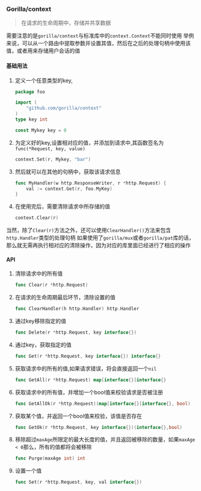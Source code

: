 ### Gorilla/context
> 在请求的生命周期中，存储并共享数据

需要注意的是`gorilla/context`与标准库中的`context.Context`不能同时使用
举例来说，可以从一个路由中提取参数并设置其值，然后在之后的处理句柄中使用该值，或者用来存储用户会话的值

#### 基础用法
1. 定义一个任意类型的key,
    ```go
    package foo

    import (
        "github.com/gorilla/context"
    )
    type key int

    const Mykey key = 0
    ```

1. 为定义好的key,设置相对应的值，并添加到请求中,其函数签名为`func(*Request, key, value)`
    ```go
    context.Set(r, Mykey, "bar")
    ```

1. 然后就可以在其他的句柄中，获取该请求信息
    ```go
    func MyHandler(w http.ResponseWriter, r *http.Request) {
        val := context.Get(r, foo.MyKey)
    }
    ```

1. 在使用完后，需要清除请求中所存储的值
    ```go
    context.Clear(r)
    ```
当然，除了`Clear(r)`方法之外，还可以使用`ClearHandler()`方法来包含`http.Handler`类型的处理句柄
如果使用了`gorilla/mux`或者`gorilla/pat`库的话，那么就无需再执行相对应的清除操作，因为对应的库里面已经进行了相应的操作

#### API
1. 清除请求中的所有值
    ```go
    func Clear(r *http.Request)
    ```

1. 在请求的生命周期最后环节，清除设置的值
    ```go
    func ClearHandler(h http.Handler) http.Handler
    ```
1. 通过key移除指定的值
    ```go
    func Delete(r *http.Request, key interface{})
    ```
1. 通过key，获取指定的值
    ```go
    func Get(r *http.Request, key interface{}) interface{}
    ```

1. 获取请求中的所有的值,如果请求错误，将会直接返回一个`nil`
    ```go
    func GetAll(r *http.Request) map[interface{}]interface{}
    ```

1. 获取请求中的所有值，并增加一个bool值来校验请求是否被注册
    ```go
    func GetAllOk(r *http.Request)(map[interface{}]interface{}, bool)
    ```
1. 获取某个值，并返回一个bool值来校验，该值是否存在
    ```go
    func GetOk(r *http.Request, key interface{})(interface{},bool)
    ```
1. 移除超过`maxAge`所限定的最大长度的值，并且返回被移除的数量，如果`maxAge < 0`那么，所有的值都将会被移除
    ```go
    func Purge(maxAge int) int
    ```

1. 设置一个值
    ```go
    func Set(r *http.Request, key, val interface{})
    ```





